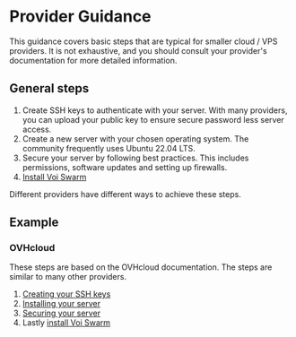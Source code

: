 # Provider Guidance

This guidance covers basic steps that are typical for smaller cloud / VPS providers.
It is not exhaustive, and you should consult your provider's documentation for more detailed information.

## General steps

1. Create SSH keys to authenticate with your server. With many providers, you can upload your public key
   to ensure secure password less server access.
2. Create a new server with your chosen operating system. The community frequently uses Ubuntu 22.04 LTS.
3. Secure your server by following best practices. This includes permissions, software updates and setting up firewalls.
4. [Install Voi Swarm](../installation/installation/)

Different providers have different ways to achieve these steps.

## Example

### OVHcloud

These steps are based on the OVHcloud documentation. The steps are similar to many other providers.

1. [Creating your SSH keys](https://help.ovhcloud.com/csm/en-ca-dedicated-servers-creating-ssh-keys?id=kb_article_view&sysparm_article=KB0043376)
2. [Installing your server](https://help.ovhcloud.com/csm/en-gb-dedicated-servers-getting-started-dedicated-server?id=kb_article_view&sysparm_article=KB0043475)
3. [Securing your server](https://help.ovhcloud.com/csm/en-gb-dedicated-servers-securing-server?id=kb_article_view&sysparm_article=KB0043969)
4. Lastly [install Voi Swarm](../installation/installation/)
